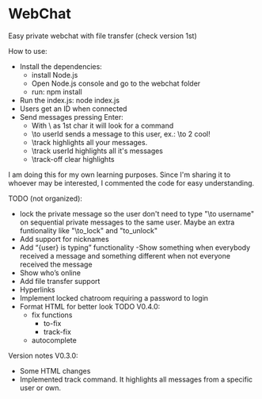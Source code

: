 # WebChat
Easy private webchat with file transfer (check version 1st)

How to use:
 - Install the dependencies:
    - install Node.js
    - Open Node.js console and go to the webchat folder
    - run: npm install
 - Run the index.js: node index.js
 - Users get an ID when connected
 - Send messages pressing Enter:
    - With \ as 1st char it will look for a command
    - \to userId sends a message to this user, ex.: \to 2 cool!
    - \track highlights all your messages.
    - \track userId highlights all it's messages
    - \track-off clear highlights

I am doing this for my own learning purposes. Since I'm sharing it to whoever may be interested, I commented the code for easy understanding.

TODO (not organized):
 - lock the private message so the user don't need to type "\to username" on sequential
 private messages to the same user. Maybe an extra funtionality like "\to_lock" and
 "to_unlock"
 - Add support for nicknames
 - Add “{user} is typing” functionality
 -Show something when everybody received a message and something different when not
 everyone received the message
 - Show who’s online
 - Add file transfer support
 - Hyperlinks
 - Implement locked chatroom requiring a password to login
 - Format HTML for better look
TODO V0.4.0:
    - fix functions
        - to-fix
        - track-fix
    - autocomplete
 
Version notes V0.3.0:
 - Some HTML changes
 - Implemented track command. It highlights all messages from a specific user or own.
